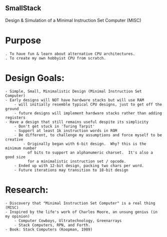 ## SmallStack
Design &amp; Simulation of a Minimal Instruction Set Computer (MISC)

# Purpose
    . To have fun & learn about alternative CPU architectures.
    . To create my own hobbyist CPU from scratch.

# Design Goals:
    - Simple, Small, Minimalistic Design (Minimal Instruction Set Computer)
    - Early designs will NOT have hardware stacks but will use RAM
        - will initially resemble typical CPU designs, just to get off the ground
        - future designs will implement hardware stacks rather than adding registers
    - Have a design that still remains useful despite its simplicity
        - Don't get stuck in 'Turing Tarpit'
        - Support at least 1k instruction words in ROM
        - Be different, to challenge my assumptions and force myself to be creative
            - Originally began with 6-bit design.  Why? this is the minimum number
              of bits to support an alphanumeric charset.  It's also a good size
              for a minimalistic instruction set / opcode.
        - Ended up with 12-bit design, packing two chars per word.
        - Future iterations may transition to 18-bit design

# Research:
    - Discovery that "Minimal Instruction Set Computer" is a real thing (MISC)
    - Inspired by the life's work of Charles Moore, an unsung genius (in my opinion)
        - Computer Cowboys, Ultratechnology, Greenarrays
        - Stack Computers, RPN, and Forth.
    - Book: Stack Computers (Koopman, 1989)
